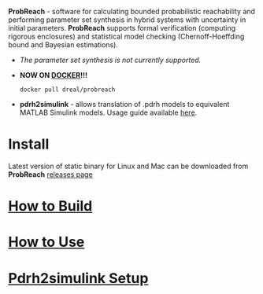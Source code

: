 <!--a href="http://homepages.cs.ncl.ac.uk/f.shmarov/probreach/" target="_blank">
        <img style="align:center" src="http://homepages.cs.ncl.ac.uk/f.shmarov/probreach/img/banner-alt.gif" alt="ProbReach banner"/>
</a-->

**ProbReach** - software for calculating bounded probabilistic reachability and performing parameter set synthesis in hybrid systems with uncertainty in initial parameters. **ProbReach** supports formal verification (computing rigorous enclosures) and statistical model checking (Chernoff-Hoeffding bound and Bayesian estimations).

* *The parameter set synthesis is not currently supported.*

* **NOW ON [DOCKER](https://docker.com)!!!**

    ```
    docker pull dreal/probreach
    ```

* **pdrh2simulink** - allows translation of .pdrh models to equivalent MATLAB Simulink models. 
Usage guide available [here](doc/translator.md).   

# Install

Latest version of static binary for Linux and Mac can be downloaded from **ProbReach** [releases page](https://github.com/dreal/probreach/releases)

# [How to Build](doc/build.md)

# [How to Use](doc/usage.md)

# [Pdrh2simulink Setup](doc/translator.md)
